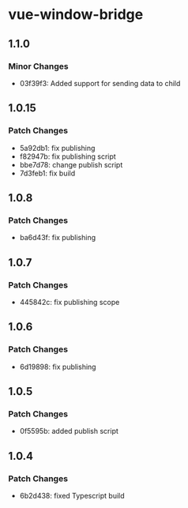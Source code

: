 # vue-window-bridge

## 1.1.0

### Minor Changes

- 03f39f3: Added support for sending data to child

## 1.0.15

### Patch Changes

- 5a92db1: fix publishing
- f82947b: fix publishing script
- bbe7d78: change publish script
- 7d3feb1: fix build

## 1.0.8

### Patch Changes

- ba6d43f: fix publishing

## 1.0.7

### Patch Changes

- 445842c: fix publishing scope

## 1.0.6

### Patch Changes

- 6d19898: fix publishing

## 1.0.5

### Patch Changes

- 0f5595b: added publish script

## 1.0.4

### Patch Changes

- 6b2d438: fixed Typescript build

